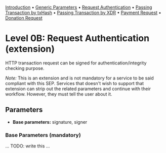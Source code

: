 [Introduction](README.md)
 • [Generic Parameters](level0A.md) • [Request Authentication](level0B.md)
 • [Passing Transaction by txHash](level1A.md)
 • [Passing Transaction by XDR](level1B.md)
 • [Payment Request](level2A.md)
 • [Donation Request](level2B.md)

# Level 0B: Request Authentication (extension)

HTTP transaction request can be signed for authentication/integrity checking
purpose.

*Note:* This is an extension and is not mandatory for a service to be said
compliant with this SEP. Services that doesn't wish to support that extension
can strip out the related parameters and continue with their workflow. However,
they must tell the user about it.

## Parameters

* **Base parameters:** signature, signer

### Base Parameters (mandatory)

... TODO: write this ...
